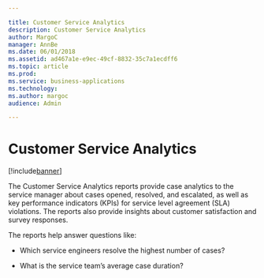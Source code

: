 ```yaml
---

title: Customer Service Analytics
description: Customer Service Analytics
author: MargoC
manager: AnnBe
ms.date: 06/01/2018
ms.assetid: ad467a1e-e9ec-49cf-8832-35c7a1ecdff6
ms.topic: article
ms.prod: 
ms.service: business-applications
ms.technology: 
ms.author: margoc
audience: Admin

---
```

#  Customer Service Analytics


[!include[banner](../../../includes/banner.md)]

The Customer Service Analytics reports provide case analytics to the service
manager about cases opened, resolved, and escalated, as well as key performance
indicators (KPIs) for service level agreement (SLA) violations. The reports also
provide insights about customer satisfaction and survey responses.

The reports help answer questions like:

-   Which service engineers resolve the highest number of cases?

-   What is the service team’s average case duration?
